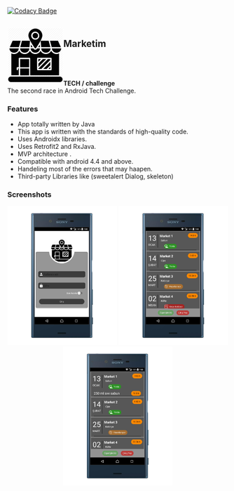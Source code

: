 [![Codacy Badge](https://api.codacy.com/project/badge/Grade/e43dec245fe348a285e09636d8f9fac6)](https://www.codacy.com/manual/KHALED-MSOUTI/Marketim?utm_source=github.com&amp;utm_medium=referral&amp;utm_content=KHALED-MSOUTI/Marketim&amp;utm_campaign=Badge_Grade)
<br/>
<h2> <img align="left" src="/screenshots/login_logo.png" width="128" height="128"> 
  <br />Marketim</h2>
  
<br />
<br>
<br>
<B>TECH / challenge </B><br/>
The second race in Android Tech Challenge.

### Features

<ul>
 <li> App totally written by Java </li>
 <li> This app is written with the standards of high-quality code.</li>
 <li> Uses Androidx libraries.</li>
 <li> Uses Retrofit2 and RxJava.</li>
 <li> MVP architecture .</li>
 <li> Compatible with android 4.4 and above.</li>
 <li> Handeling most of the errors that may haapen. </li>
 <li> Third-party Libraries like (sweetalert Dialog, skeleton)</li>
 </ul>
 
 
 ### Screenshots
 
 <p align="center"> <img src="screenshots/1569172098386.png" width="250"> <img src="screenshots/1569172118372.png" width="250"> <img src="screenshots/1569172108141.png" width="250"> </p>
